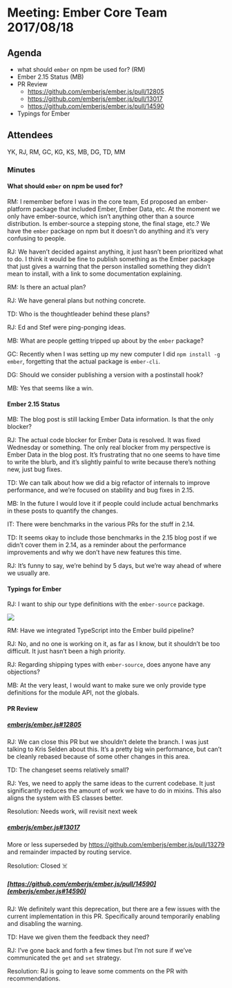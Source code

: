 # Meeting: Ember Core Team 2017/08/18

## Agenda

- what should `ember` on npm be used for? (RM)
- Ember 2.15 Status (MB)
- PR Review
  - https://github.com/emberjs/ember.js/pull/12805
  - https://github.com/emberjs/ember.js/pull/13017
  - https://github.com/emberjs/ember.js/pull/14590
- Typings for Ember

## Attendees

YK, RJ, RM, GC, KG, KS, MB, DG, TD, MM

### Minutes

#### What should `ember` on npm be used for?
RM: I remember before I was in the core team, Ed proposed an ember-platform package that included Ember, Ember Data, etc. At the moment we only have ember-source, which isn’t anything other than a source distribution. Is ember-source a stepping stone, the final stage, etc.? We have the `ember` package on npm but it doesn’t do anything and it’s very confusing to people.

RJ: We haven’t decided against anything, it just hasn’t been prioritized what to do. I think it would be fine to publish something as the Ember package that just gives a warning that the person installed something they didn’t mean to install, with a link to some documentation explaining.

RM: Is there an actual plan?

RJ: We have general plans but nothing concrete.

TD: Who is the thoughtleader behind these plans?

RJ: Ed and Stef were ping-ponging ideas.

MB: What are people getting tripped up about by the `ember` package?

GC: Recently when I was setting up my new computer I did `npm install -g ember`, forgetting that the actual package is `ember-cli`.

DG: Should we consider publishing a version with a postinstall hook?

MB: Yes that seems like a win.

#### Ember 2.15 Status
MB: The blog post is still lacking Ember Data information. Is that the only blocker?

RJ: The actual code blocker for Ember Data is resolved. It was fixed Wednesday or something. The only real blocker from my perspective is Ember Data in the blog post. It’s frustrating that no one seems to have time to write the blurb, and it’s slightly painful to write because there’s nothing new, just bug fixes.

TD: We can talk about how we did a big refactor of internals to improve performance, and we’re focused on stability and bug fixes in 2.15.

MB: In the future I would love it if people could include actual benchmarks in these posts to quantify the changes.

IT: There were benchmarks in the various PRs for the stuff in 2.14.

TD: It seems okay to include those benchmarks in the 2.15 blog post if we didn’t cover them in 2.14, as a reminder about the performance improvements and why we don’t have new features this time.

RJ: It’s funny to say, we’re behind by 5 days, but we’re way ahead of where we usually are.

#### Typings for Ember

RJ: I want to ship our type definitions with the `ember-source` package.

![](https://media.giphy.com/media/Heqbbp1m3mzJe/giphy.gif)

RM: Have we integrated TypeScript into the Ember build pipeline?

RJ: No, and no one is working on it, as far as I know, but it shouldn’t be too difficult. It just hasn’t been a high priority.

RJ: Regarding shipping types with `ember-source`, does anyone have any objections?

MB: At the very least, I would want to make sure we only provide type definitions for the module API, not the globals.

#### PR Review

##### [emberjs/ember.js#12805](https://github.com/emberjs/ember.js/pull/12805)

RJ: We can close this PR but we shouldn’t delete the branch. I was just talking to Kris Selden about this. It’s a pretty big win performance, but can’t be cleanly rebased because of some other changes in this area.

TD: The changeset seems relatively small?

RJ: Yes, we need to apply the same ideas to the current codebase. It just significantly reduces the amount of work we have to do in mixins. This also aligns the system with ES classes better.

Resolution: Needs work, will revisit next week

##### [emberjs/ember.js#13017](https://github.com/emberjs/ember.js/pull/13017)

More or less superseded by https://github.com/emberjs/ember.js/pull/13279 and remainder impacted by routing service.

Resolution: Closed ☠️ 

##### [https://github.com/emberjs/ember.js/pull/14590](emberjs/ember.js#14590)

RJ: We definitely want this deprecation, but there are a few issues with the current implementation in this PR. Specifically around temporarily enabling and disabling the warning.

TD: Have we given them the feedback they need?

RJ: I’ve gone back and forth a few times but I’m not sure if we’ve communicated the `get` and `set` strategy.

Resolution: RJ is going to leave some comments on the PR with recommendations.

